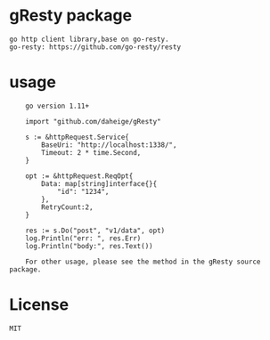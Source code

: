 # gResty package

    go http client library,base on go-resty.
    go-resty: https://github.com/go-resty/resty

# usage

        go version 1.11+

        import "github.com/daheige/gResty"

        s := &httpRequest.Service{
            BaseUri: "http://localhost:1338/",
            Timeout: 2 * time.Second,
        }

        opt := &httpRequest.ReqOpt{
            Data: map[string]interface{}{
                "id": "1234",
            },
            RetryCount:2,
        }

        res := s.Do("post", "v1/data", opt)
        log.Println("err: ", res.Err)
        log.Println("body:", res.Text())

        For other usage, please see the method in the gResty source package.

# License

    MIT
